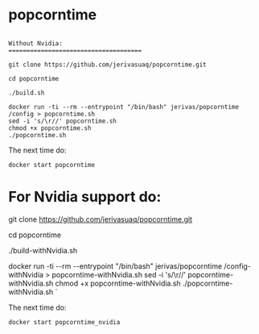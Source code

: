 # popcorntime

```

Without Nvidia:
=====================================

git clone https://github.com/jerivasuaq/popcorntime.git

cd popcorntime

./build.sh

docker run -ti --rm --entrypoint "/bin/bash" jerivas/popcorntime /config > popcorntime.sh
sed -i 's/\r//' popcorntime.sh
chmod +x popcorntime.sh
./popcorntime.sh
```
The next time do:

```
docker start popcorntime
```


For Nvidia support do:
======================================

git clone https://github.com/jerivasuaq/popcorntime.git

cd popcorntime

./build-withNvidia.sh

docker run -ti --rm --entrypoint "/bin/bash" jerivas/popcorntime /config-withNvidia > popcorntime-withNvidia.sh
sed -i 's/\r//' popcorntime-withNvidia.sh
chmod +x popcorntime-withNvidia.sh
./popcorntime-withNvidia.sh
`

The next time do:

```
docker start popcorntime_nvidia
```


